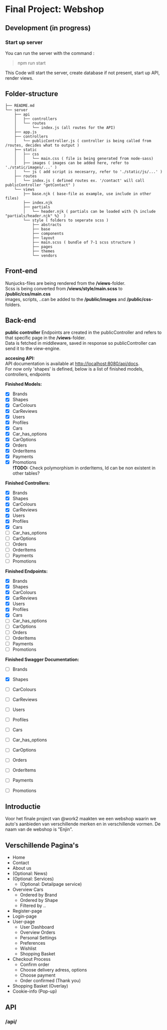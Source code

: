 # Final Project: Webshop

## Development (in progress)
### Start up server
You can run the server with the command :  
> npm run start

This Code will start the server, create database if not present, start up API, render views.

## Folder-structure
```
├── README.md  
└── server  
    ├── api
    │   ├── controllers 
    │   └── routes
    │       └── index.js (all routes for the API)
    ├── app.js
    ├── controllers
    │   └── publicController.js ( controller is being called from /routes, decides what to output )
    ├── static
    │   ├── css
    │   │   └── main.css ( file is being generated from node-sass)
    │   ├── images ( images can be added here, refer to './static/images/...' )
    │   └── js ( add script is necesarry, refer to './static/js/...' )
    ├── routes
    │   └── index.js ( defined routes ex. '/contact' will call publicController "getContact" )
    └── views
        ├── base.njk ( base-file as example, use include in other files)
        ├── index.njk
        ├── partials
        │   └── header.njk ( partials can be loaded with {% include "partials/header.njk" %}  )
        └── style ( folders to seperate scss )
            ├── abstracts
            ├── base
            ├── components
            ├── layout
            ├── main.scss ( bundle of 7-1 scss structure )
            ├── pages
            ├── themes
            └── vendors
```

## Front-end
Nunjucks-files are being rendered from the **/views**-folder.  
Scss is being converted from **/views/style/main.scss** to **/public/css/main.css**  
images, scripts, ..can be added to the **/public/images** and **/public/css**-folders.  


## Back-end
**public controller**
Endpoints are created in the publicController and refers to that specific page in the **/views**-folder.  
Data is fetched in middleware, saved in response so publicController can send it to the view-engine.

**accesing API:**  
API documentation is available at [http://localhost:8080/api/docs](http://localhost:8080/api/docs).  
For now only 'shapes' is defined, below is a list of finished models, controllers, endpoints

**Finished Models:**  
- [x] Brands
- [x] Shapes
- [x] CarColours
- [x] CarReviews
- [x] Users
- [x] Profiles
- [x] Cars
- [x] Car_has_options
- [x] CarOptions
- [x] Orders
- [x] OrderItems
- [x] Payments
- [x] Promotions  
**!TODO:** Check polymorphism in orderItems, Id can be non existent in other tables?

**Finished Controllers:**  
- [x] Brands
- [x] Shapes
- [x] CarColours
- [x] CarReviews
- [x] Users
- [x] Profiles
- [x] Cars
- [ ] Car_has_options
- [ ] CarOptions
- [ ] Orders
- [ ] OrderItems
- [ ] Payments
- [ ] Promotions  
  
**Finished Endpoints:**  
- [x] Brands
- [x] Shapes
- [x] CarColours
- [x] CarReviews
- [x] Users
- [x] Profiles
- [x] Cars
- [ ] Car_has_options
- [ ] CarOptions
- [ ] Orders
- [ ] OrderItems
- [ ] Payments
- [ ] Promotions  
  
**Finished Swagger Documentation:**  
- [ ] Brands
- [x] Shapes
- [ ] CarColours
- [ ] CarReviews
- [ ] Users
- [ ] Profiles
- [ ] Cars
- [ ] Car_has_options
- [ ] CarOptions
- [ ] Orders
- [ ] OrderItems
- [ ] Payments
- [ ] Promotions




## Introductie
Voor het finale project van @work2 maakten we  een webshop waarin we auto's aanbieden van verschillende merken en in verschillende vormen. 
De naam van de webshop is "Enjin".

## Verschillende Pagina's
* Home
* Contact
* About us
* (Optional: News)
* (Optional: Services)
    * (Optional: Detailpage service)
* Overview Cars
    * Ordered by Brand
    * Ordered by Shape
    * Filtered by ..
* Register-page
* Login-page
* User-page
    * User Dashboard
    * Overview Orders
    * Personal Settings
    * Preferences
    * Wishlist
    * Shopping Basket
* Checkout Process
    * Confirm order
    * Choose delivery adress, options
    * Choose payment
    * Order confirmed (Thank you)
* Shopping Basket (Overlay)
* Cookie-info (Pop-up)




## API

### /api/

